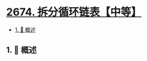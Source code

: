 # [2674. 拆分循环链表【中等】](https://github.com/Tdahuyou/TNotes.leetcode/tree/main/notes/2674.%20%E6%8B%86%E5%88%86%E5%BE%AA%E7%8E%AF%E9%93%BE%E8%A1%A8%E3%80%90%E4%B8%AD%E7%AD%89%E3%80%91)

<!-- region:toc -->

- [1. 📝 概述](#1--概述)

<!-- endregion:toc -->

## 1. 📝 概述
